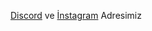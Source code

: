 [Discord](https://discord.gg/VPx6yxmY5u)
ve
[İnstagram](https://instagram.com/yusuff.at) Adresimiz

